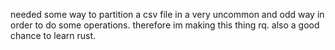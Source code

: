 needed some way to partition a csv file in a very uncommon and odd way in order to do some operations.
therefore im making this thing rq.
also a good chance to learn rust.
